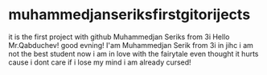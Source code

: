 # muhammedjanseriksfirstgitorijects
it is the first project with github Muhammedjan Seriks from 3i
Hello Mr.Qabduchev! good evning!
I'am Muhammedjan Serik from 3i in jihc
i am not the best student now
i am in love with the fairytale
even thought it hurts
cause i dont care if i lose my mind
i am already cursed!
